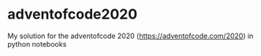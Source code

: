 # adventofcode2020
My solution for the adventofcode 2020 (https://adventofcode.com/2020) in python notebooks

